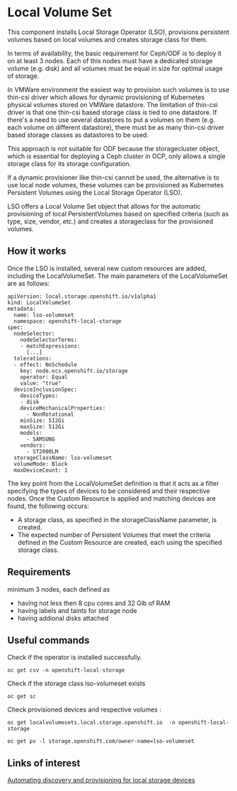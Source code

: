 # Local Volume Set
This component installs Local Storage Operator (LSO), provisions persistent volumes based on local volumes and creates storage class for them.

In terms of availability, the basic requirement for Ceph/ODF is to deploy it on at least 3 nodes. Each of this nodes must have a dedicated storage volume (e.g. disk) and all volumes must be equal in size for optimal usage of storage. 

In VMWare environment the easiest way to provision such volumes is to use thin-csi driver which allows for dynamic provisioning of Kubernetes physical volumes stored on VMWare datastore. The limitation of thin-csi driver is that one thin-csi based storage class is tied to one datastore. If there's a need to use several datastores to put a volumes on them (e.g. each volume on different datastore), there must be as many thin-csi driver based storage classes as datastores to be used.

This approach is not suitable for ODF because the storagecluster object, which is essential for deploying a Ceph cluster in OCP, only allows a single storage class for its storage configuration.

If a dynamic provisioner like thin-csi cannot be used, the alternative is to use local node volumes, these volumes can be provisioned as Kubernetes Persistent Volumes using the Local Storage Operator (LSO).

LSO offers a Local Volume Set object that allows for the automatic provisioning of local PersistentVolumes based on specified criteria (such as type, size, vendor, etc.) and creates a storageclass for the provisioned volumes.

## How it works
Once the LSO is installed, several new custom resources are added, including the LocalVolumeSet. The main parameters of the LocalVolumeSet are as follows:

```
apiVersion: local.storage.openshift.io/v1alpha1
kind: LocalVolumeSet
metadata:
  name: lso-volumeset
  namespace: openshift-local-storage
spec:
  nodeSelector:
    nodeSelectorTerms:
    - matchExpressions:
      [...]
  tolerations:
  - effect: NoSchedule
    key: node.ocs.openshift.io/storage
    operator: Equal
    value: "true"
  deviceInclusionSpec:
    deviceTypes:
    - disk
    deviceMechanicalProperties:
      - NonRotational
    minSize: 512Gi
    maxSize: 512Gi
    models:
      - SAMSUNG
    vendors:
      - ST2000LM
  storageClassName: lso-volumeset
  volumeMode: Block
  maxDeviceCount: 1
```

The key point from the LocalVolumeSet definition is that it acts as a filter specifying the types of devices to be considered and their respective nodes. Once the Custom Resource is applied and matching devices are found, the following occurs:

* A storage class, as specified in the storageClassName parameter, is created.
* The expected number of Persistent Volumes that meet the criteria defined in the Custom Resource are created, each using the specified storage class.




## Requirements
minimum 3 nodes, each defined as
* having not less then 8 cpu cores and 32 Gib of RAM
* having labels and taints for storage node
* having addional disks attached 

## Useful commands

Check if the operator is installed successfully.  
```
oc get csv -n openshift-local-storage
```

Check if the storage class lso-volumeset exists
```
oc get sc 
```


Check provisioned devices and respective volumes :
```
oc get localvolumesets.local.storage.openshift.io  -n openshift-local-storage
```

```
oc get pv -l storage.openshift.com/owner-name=lso-volumeset

```


## Links of interest
[Automating discovery and provisioning for local storage devices](https://docs.openshift.com/container-platform/latest/storage/persistent_storage/persistent_storage_local/persistent-storage-local.html#local-storage-discovery_persistent-storage-local)

